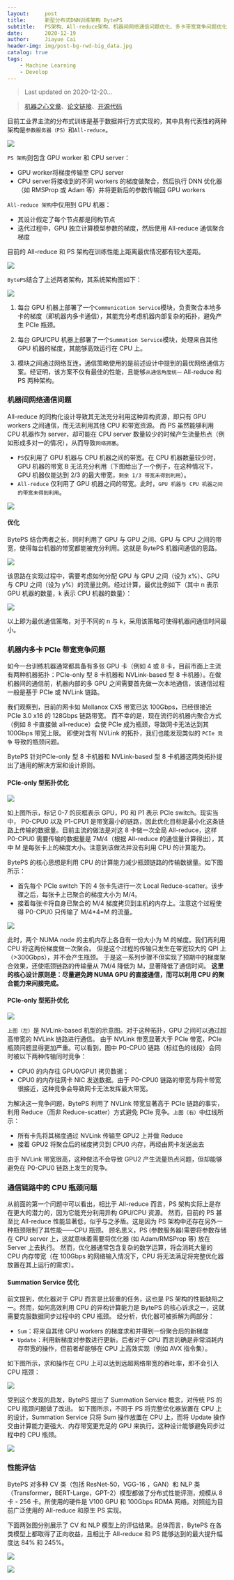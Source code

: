 ```yaml
---
layout:     post
title:      新型分布式DNN训练架构 BytePS
subtitle:   PS架构、All-reduce架构、机器间网络通信问题优化、多卡带宽竞争问题优化、CPU 瓶颈问题优化
date:       2020-12-19
author:     Jiayue Cai
header-img: img/post-bg-rwd-big_data.jpg
catalog: true
tags:
    - Machine Learning
    - Develop
---
```



> Last updated on 2020-12-20... 

> [机器之心文章](https://mp.weixin.qq.com/s/eiXAPDQvqvLcnPj1liXalw)、[论文链接](https://www.usenix.org/conference/osdi20/presentation/jiang)、[开源代码](https://github.com/bytedance/byteps)

目前工业界主流的分布式训练是基于数据并行方式实现的，其中具有代表性的两种架构是`参数服务器（PS）`和`All-reduce`。

![](/img/post/20201219/1.png)

`PS 架构`则包含 GPU worker 和 CPU server：
- GPU worker将梯度传输至 CPU server
- CPU server将接收到的不同 workers 的梯度做聚合，然后执行 DNN 优化器（如 RMSProp 或 Adam 等）并将更新后的参数传输回 GPU workers

`All-reduce 架构`中仅用到 GPU 机器：
- 其设计假定了每个节点都是同构节点
- 迭代过程中，GPU 独立计算模型参数的梯度，然后使用 All-reduce 通信聚合梯度

目前的 All-reduce 和 PS 架构在训练性能上距离最优情况都有较大差距。

![](/img/post/20201219/2.png)

`BytePS`结合了上述两者架构，其系统架构图如下：

![](/img/post/20201219/0.png)

1. 每台 GPU 机器上部署了一个` Communication Service `模块，负责聚合本地多卡的梯度（即机器内多卡通信），其能充分考虑机器内部复杂的拓扑，避免产生 PCIe 瓶颈。

2. 每台 GPU/CPU 机器上部署了一个` Summation Service `模块，处理来自其他 GPU 机器的梯度，其能够高效运行在 CPU 上。

3. 模块之间通过网络互连，通信策略使用的是前述设计中提到的最优网络通信方案。经证明，该方案不仅有最佳的性能，且能够`从通信角度统一` All-reduce 和 PS 两种架构。


### 机器间网络通信问题

All-reduce 的同构化设计导致其无法充分利用这种异构资源，即只有 GPU workers 之间通信，而无法利用其他 CPU 和带宽资源。
而 PS 虽然能够利用 CPU 机器作为 server，却可能在 CPU server 数量较少的时候产生流量热点（例如形成多对一的情况），从而导致`网络拥塞`。 
- `PS`仅利用了 GPU 机器与 CPU 机器之间的带宽。在 CPU 机器数量较少时，GPU 机器的带宽 B 无法充分利用（下图给出了一个例子，在这种情况下，GPU 机器仅能达到 2/3 的最大带宽，`剩余 1/3 带宽未得到利用`）。
- `All-reduce` 仅利用了 GPU 机器之间的带宽。此时，`GPU 机器与 CPU 机器之间的带宽未得到利用`。

![](/img/post/20201219/3.png)

#### 优化

BytePS 结合两者之长，同时利用了 GPU 与 GPU 之间、GPU 与 CPU 之间的带宽，使得每台机器的带宽都能被充分利用。这就是 BytePS 机器间通信的思路。

![](/img/post/20201219/4.png)

该思路在实现过程中，需要考虑如何分配 GPU 与 GPU 之间（设为 x%）、GPU 与 CPU 之间（设为 y%）的流量比例。经过计算，最优比例如下（其中 n 表示 GPU 机器的数量，k 表示 CPU 机器的数量）：

![](/img/post/20201219/5.png)

以上即为最优通信策略，对于不同的 n 与 k，采用该策略可使得机器间通信时间最小。


### 机器内多卡 PCIe 带宽竞争问题

如今一台训练机器通常都具备有多张 GPU 卡（例如 4 或 8 卡，目前市面上主流有两种机器拓扑：PCIe-only 型 8 卡机器和 NVLink-based 型 8 卡机器）。在做机器间的通信前，机器内部的多 GPU 之间需要首先做一次本地通信，该通信过程一般是基于 PCIe 或 NVLink 链路。 

我们观察到，目前的网卡如 Mellanox CX5 带宽已达 100Gbps，已经很接近 PCIe 3.0 x16 的 128Gbps 链路带宽。
而不幸的是，现在流行的机器内聚合方式（例如 8 卡直接做 all-reduce）会使 PCIe 成为瓶颈，导致网卡无法达到其 100Gbps 带宽上限。
即使对含有 NVLink 的拓扑，我们也能发现类似的 `PCIe 竞争` 导致的瓶颈问题。

BytePS 针对PCIe-only 型 8 卡机器和 NVLink-based 型 8 卡机器这两类拓扑提出了通用的解决方案和设计原则。

#### PCIe-only 型拓扑优化

![](/img/post/20201219/6.png)

如上图所示，标记 0-7 的灰框表示 GPU，P0 和 P1 表示 PCIe switch。现实当中， P0-CPU0 以及 P1-CPU1 是带宽最小的链路，因此优化目标是最小化这条链路上传输的数据量。目前主流的做法是对这 8 卡做一次全局 All-reduce，这样 P0-CPU0 需要传输的数据量是 7M/4（根据 All-reduce 的通信量计算得出），其中 M 是每张卡上的梯度大小。注意到该做法并没有利用 CPU 的计算能力。

BytePS 的核心思想是利用 CPU 的计算能力减少瓶颈链路的传输数据量。如下图所示：
- 首先每个 PCIe switch 下的 4 张卡先进行一次 Local Reduce-scatter。该步骤之后，每张卡上已聚合的梯度大小为 M/4。
- 接着每张卡将自身已聚合的 M/4 梯度拷贝到主机的内存上。注意这个过程使得 P0-CPU0 只传输了 M/4*4=M 的流量。

![](/img/post/20201219/7.png)

此时，两个 NUMA node 的主机内存上各自有一份大小为 M 的梯度。我们再利用 CPU 将这两份梯度做一次聚合。
但是这个过程的传输只发生在带宽较大的 QPI 上（>300Gbps），并不会产生瓶颈。
于是这一系列步骤不但实现了预期中的梯度聚合效果，还使瓶颈链路的传输量从 7M/4 降低为 M，显著降低了通信时间。
**这里的核心设计原则是：尽量避免跨 NUMA GPU 的直接通信，而可以利用 CPU 的聚合能力来间接完成。**

#### PCIe-only 型拓扑优化

![](/img/post/20201219/8.png)

`上图（左）`是 NVLink-based 机型的示意图。对于这种拓扑，GPU 之间可以通过超高带宽的 NVLink 链路进行通信。
由于 NVLink 带宽显著大于 PCIe 带宽，PCIe 瓶颈问题显得更加严重。可以看到，图中 P0-CPU0 链路（标红色的线段）会同时被以下两种传输同时竞争：
- CPU0 的内存往 GPU0/GPU1 拷贝数据；
- CPU0 的内存往网卡 NIC 发送数据。由于 P0-CPU0 链路的带宽与网卡带宽很接近，这种竞争会导致网卡无法发挥最大带宽。

为解决这一竞争问题，BytePS 利用了 NVLink 带宽显著高于 PCIe 链路的事实，利用 Reduce（而非 Reduce-scatter）方式避免 PCIe 竞争。`上图（右）`中红线所示：
- 所有卡先将其梯度通过 NVLink 传输至 GPU2 上并做 Reduce
- 接着 GPU2 将聚合后的梯度拷贝到 CPU0 内存，再经由网卡发送出去

由于 NVLink 带宽很高，这种做法不会导致 GPU2 产生流量热点问题，但却能够避免在 P0-CPU0 链路上发生的竞争。

### 通信链路中的 CPU 瓶颈问题

从前面的第一个问题中可以看出，相比于 All-reduce 而言，PS 架构实际上是存在更大的潜力的，因为它能充分利用异构 GPU/CPU 资源。
然而，目前的 PS 甚至比 All-reduce 性能显著低，似乎与之矛盾。这是因为 PS 架构中还存在另外一种瓶颈限制了其性能——CPU 瓶颈。
顾名思义，PS (参数服务器)需要将参数存储在 CPU server 上，这就意味着需要将优化器 (如 Adam/RMSProp 等) 放在 Server 上去执行。
然而，优化器通常包含复杂的数学运算，将会消耗大量的 CPU 内存带宽（在 100Gbps 的网络输入情况下，CPU 将无法满足将完整优化器放置在其上运行的需求）。

#### Summation Service 优化

前文提到，优化器对于 CPU 而言是比较重的任务，这也是 PS 架构的性能缺陷之一。然而，如何高效利用 CPU 的异构计算能力是 BytePS 的核心诉求之一，这就需要克服数据同步过程中的 CPU 瓶颈。
经分析，优化器可被拆解为两部分：
- `Sum`：将来自其他 GPU workers 的梯度求和并得到一份聚合后的新梯度
- `Update`：利用新梯度对参数进行更新。后者对于 CPU 而言的确是非常消耗内存带宽的操作，但前者却能够在 CPU 上高效实现（例如 AVX 指令集）。

如下图所示，求和操作在 CPU 上可以达到远超网络带宽的吞吐率，即不会引入 CPU 瓶颈：

![](/img/post/20201219/10.png)

受到这个发现的启发，BytePS 提出了 Summation Service 概念，对传统 PS 的 CPU 瓶颈问题做了改进。
如下图所示，不同于 PS 将完整优化器放置在 CPU 上的设计，Summation Service 只将 Sum 操作放置在 CPU 上，而将 Update 操作交由计算能力更强大、内存带宽更充足的 GPU 来执行。这种设计能够避免同步过程中的 CPU 瓶颈。

![](/img/post/20201219/11.png)

### 性能评估

BytePS 对多种 CV 类（包括 ResNet-50，VGG-16 ，GAN）和 NLP 类（Transformer，BERT-Large，GPT-2）模型都做了分布式性能评测，规模从 8 卡 - 256 卡。所使用的硬件是 V100 GPU 和 100Gbps RDMA 网络。对照组为目前广泛使用的 All-reduce 和原生 PS 实现。

下面两张图分别展示了 CV 和 NLP 模型上的评估结果。总体而言，BytePS 在各类模型上都取得了正向收益，且相比于 All-reduce 和 PS 能够达到的最大提升幅度达 84% 和 245%。

![](/img/post/20201219/12.png)

![](/img/post/20201219/13.png)



